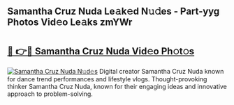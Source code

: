 ## Samantha Cruz Nuda Le𝚊k𝚎d N𝚞𝚍es - Part-yyg Photos Vid𝚎o Le𝚊ks zmYWr

# <h2><a href="http://fbf0at.evod.top/?m=Samantha+Cruz+Nuda">🔗 👉🔴 Samantha Cruz Nuda Vid𝚎o Ph𝚘t𝚘s</a></h2>

[![Samantha Cruz Nuda N𝚞d𝚎s](https://i.imgur.com/8V9OHl7.gif)](http://fbf0at.evod.top/?m=Samantha+Cruz+Nuda)
Digital creator Samantha Cruz Nuda known for dance trend performances and lifestyle vlogs. Thought-provoking thinker Samantha Cruz Nuda, known for their engaging ideas and innovative approach to problem-solving. 
